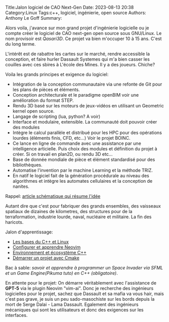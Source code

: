 Title:Jalon logiciel de CAO Next-Gen
Date: 2023-08-13 20:38
Category:Linux
Tags:c++, logiciel, ingénierie, open source
Authors: Anthony Le Goff
Summary:

Alors voila, j'avance sur mon grand projet d'ingénierie logicielle ou je compte créer le logiciel de CAO next-gen open source sous GNU/Linux. Le nom provisoir est *Qasari3D*. Ce projet va bien m'occuper 10 à 15 ans. C'est du long terme.

L'intérêt est de rabattre les cartes sur le marché, rendre accessible la conception, et faire hurler Dassault Systemes qui m'a bien casser les couilles avec ces sbires à L'école des Mines. Il y a des joueurs. Chiche?

Voila les grands principes et exigence du logiciel:

* Intégration de la conception communautaire via une refonte de Git pour les plans de pièces et éléments.
* Conception architecturale et le paradigme openBIM voir une amélioration du format STEP.
* Rendu 3D basé sur les moteurs de jeux-vidéos en utilisant un Geometric kernel open source.
* Langage de scripting (lua, python? A voir)
* Interface et modulaire, extensible. La communauté doit pouvoir créer des modules
* Intègre le calcul parallèle et distribué pour les HPC pour des opérations lourdes (éléments finis, CFD, etc...) Voir le projet BOINC.
* Ce lance en ligne de commande avec une assistance par une intelligence articielle. Puis choix des modules et définition du projet à créer. Si on travail en plan2D, ou rendu 3D etc... 
* Base de donnée mondiale de pièce et élément standardisé pour des bibliothèques.
* Automatise l'invention par le machine Learning et la méthode TRIZ.
* En natif le logiciel fait de la génération procédurale au niveau des algorithmes et intègre les automates cellulaires et la conception de nanites.

Rappel: [article schématique qui résume l'idée](https://legoffant.github.io/qasari3d.html)

Autant dire que c'est pour fabriquer des grands ensembles, des vaisseaux spatiaux de dizaines de kilometres, des structures pour de la terraformation, industrie lourde, naval, nucléaire et militaire. La fin des haricots.

Jalon d'apprentissage:

* [Les bases du C++ et Linux](https://legoffant.github.io/jalon-apprentissage-c.html)
* [Configurer et apprendre Neovim](https://legoffant.github.io/configurer-neovim-comme-ide-en-langage-cc.html)
* [Environnement et écosystème C++](https://legoffant.github.io/c-eco-systeme.html)
* [Démarrer un projet avec Cmake](https://legoffant.github.io/preparation-de-projet-avancee-en-c.html)

Bac à sable: *savoir et apprendre à programmer un Space Invader via SFML et un Game Engine(Pikuma tuto) en C++ (obligatoire)*.

En attente pour le projet: On démarre véritablement avec l'assistance de **GPT-5** via le plugin Neovim "vim-ai". Donc je recherche des ingénieurs logicielles pour le projet, sachez que Dassault et sa mafia va vous hair, mais c'est pas grave, je suis un peu sado-masochiste sur les bords depuis la mort de Serge Dalai - Lama Dassault. Egalement des ingénieurs mécaniques qui sont les utilisateurs et donc des exigences sur les interfaces.